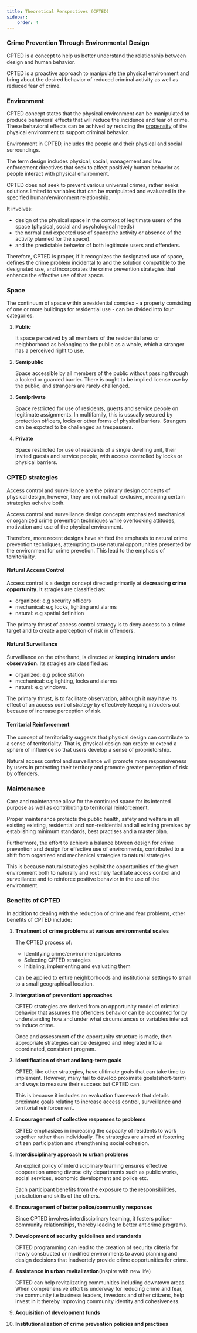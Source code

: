 ```yaml
---
title: Theoretical Perspectives (CPTED)
sidebar: 
    order: 4
---
```


### Crime Prevention Through Environmental Design

CPTED is a concept to help us better understand the relationship between design
and human behavior.

CPTED is a proactive approach to manipulate the physical environment and bring
about the desired behavior of reduced criminal activity as well as reduced fear
of crime.

### Environment

CPTED concept states that the physical environment can be manipulated to produce
behavioral effects that will reduce the incidence and fear of crime. 
These behavioral effects can be achived by reducing the 
[propensity](https://www.google.com/search?q=propensity) of the physical 
environment to support criminal behavior.

Environment in CPTED, includes the people and their physical and social surroundings.

The term design includes physical, social, management and law enforcement directives
that seek to affect positively human behavior as people interact with physical 
environment.

CPTED does not seek to prevent various universal crimes, rather seeks solutions
limited to variables that can be manipulated and evaluated in the specified 
human/environment relationship.

It involves:
- design of the physical space in the context of legitimate users of the space
(physical, social and psychological needs)
- the normal and expected use of space(the activity or absence of the activity
planned for the space).
- and the predictable behavior of both legitimate users and offenders.

Therefore, CPTED is proper, if it recognizes the designated use of space, defines
the crime problem incidental to and the solution compatible to the designated
use, and incorporates the crime prevention strategies that enhance the effective
use of that space.

### Space

The continuum of space within a residential complex - a property consisting of 
one or more buildings for residential use - can be divided into four categories.

1. **Public**

    It space perceived by all members of the residential area or 
    neighborhood as belonging to the public as a whole, which a stranger has a 
    perceived right to use.

2. **Semipublic** 

    Space accessible by all members of the public without passing through a
    locked or guarded barrier. There is ought to be implied license use by the
    public, and strangers are rarely challenged.

3. **Semiprivate**

    Space restricted for use of residents, guests and service 
    people on legitimate assignments. In multifamily, this is ussually secured by
    protection officers, locks or other forms of physical barriers. Strangers can
    be expcted to be challenged as trespassers.

4. **Private**

    Space restricted for use of residents of a single dwelling unit,
    their invited guests and service people, with access controlled by locks or
    physical barriers.

### CPTED strategies

Access control and surveillance are the primary design concepts of physical design,
however, they are not mutuall exclusive, meaning certain strategies acheive both.

Access control and surveillance design concepts emphasized mechanical or organized
crime prevention techniques while overlooking attitudes, motivation and use of the
physical environment.

Therefore, more recent designs have shifted the emphasis to natural crime
prevention techniques, attempting to use natural opportunities presented by the
environment for crime prevetion. This lead to the emphasis of territoriality.

#### Natural Access Control

Access control is a design concept directed primarily at **decreasing crime 
opportunity**. It stragies are classified as:
- organized: e.g security officers
- mechanical: e.g locks, lighting and alarms
- natural: e.g spatial definition

The primary thrust of access control strategy is to deny access to a crime target
and to create a perception of risk in offenders.

#### Natural Surveillance

Surveillance on the otherhand, is directed at **keeping intruders under observation**.
Its stragies are classified as:
- organized: e.g police station
- mechanical: e.g lighting, locks and alarms
- natural: e.g windows.

The primary thrust, is to facilitate observation, although it may have its effect
of an access control strategy by effectively keeping intruders out because of 
increase perception of risk.

#### Territorial Reinforcement

The concept of territoriality suggests that physical design can contribute to a
sense of territoriality. That is, physical design can create or extend a sphere
of influence so that users develop a sense of proprietorship.

Natural access control and surveillance will promote more responsiveness by users
in protecting their territory and promote greater perception of risk by offenders.

### Maintenance

Care and maintenance allow for the continued space for its intented purpose as
well as contributing to territorial reinforcement.

Proper maintenance protects the public health, safety and welfare in all existing
existing, residential and non-residential and all existing premises by establishing
minimum standards, best practises and a master plan.

Furthermore, the effort to achieve a balance btween design for crime prevention
and design for effective use of environments, contributed to a shift from 
organized and mechanical strategies to natural strategies.

This is because natural strategies exploit the opportunities of the given
environment both to naturally and routinely facilitate access control and 
surveillance and to reinforce positive behavior in the use of the environment.

### Benefits of CPTED

In addition to dealing with the reduction of crime and fear problems, other
benefits of CPTED include:

1. **Treatment of crime problems at various environmental scales**

    The CPTED process of:
    - Identifying crime/environment problems
    - Selecting CPTED strategies
    - Initialing, implementing and evaluating them

    can be applied to entire neighborhoods and institutional settings to small
    to a small geographical location.

2. **Intergration of preventiont approaches**

    CPTED strategies are derived from an opportunity model of criminal behavior
    that assumes the offenders behavior can be accounted for by understanding
    how and under what circumstances or variables interact to induce crime.

    Once and assessment of the opportunity structure is made, then appropriate
    strategies can be designed and integrated into a coordinated, consistent
    program.

3. **Identification of short and long-term goals**

    CPTED, like other strategies, have ulitimate goals that can take time to
    implement. However, many fail to develop proximate goals(short-term) and ways
    to measure their success but CPTED can. 

    This is because it includes an evaluation framework that details proximate
    goals relating to increase access control, surveillance and territorial
    reinforcement.

4. **Encouragement of collective responses to problems**

    CPTED emphasizes in increasing the capacity of residents to work together
    rather than individually. The strategies are aimed at fostering citizen
    participation and strengthening social cohesion.

5. **Interdisciplinary approach to urban problems**

    An explicit policy of interdisciplinary teaming ensures effective cooperation
    among diverse city departments such as public works, social services,
    economic development and police etc.

    Each participant benefits from the exposure to the responsibilities, jurisdiction
    and skills of the others.

6. **Encouragement of better police/community responses**

    Since CPTED involves interdisciplinary teaming, it fosters police-community
    relationships, thereby leading to better anticrime programs.

7. **Development of security guidelines and standards**

    CPTED programming can lead to the creation of security cliteria for newly
    constructed or modified environments to avoid planning and design decisions
    that inadvertely provide crime opportunities for crime.

8. **Assistance in urban revitalization**(inspire with new life)

    CPTED can help revitalizating communities including downtown areas. When
    comprehensive effort is underway for reducing crime and fear, the community
    i.e business leaders, investors and other citizens, help invest in it thereby
    improving community identity and cohesiveness.

9. **Acquisition of development funds**

10. **Institutionalization of crime prevention policies and practises**
